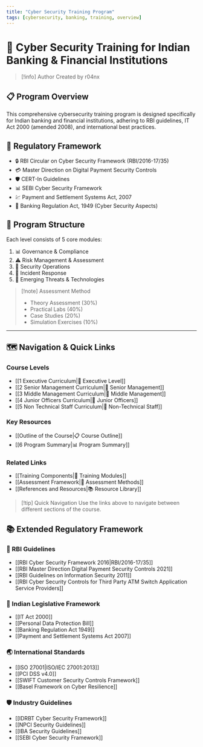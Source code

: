 ```yaml
---
title: "Cyber Security Training Program"
tags: [cybersecurity, banking, training, overview]
---
```


# 🏦 Cyber Security Training for Indian Banking & Financial Institutions

> [!info] Author
> Created by r04nx

## 📋 Program Overview
This comprehensive cybersecurity training program is designed specifically for Indian banking and financial institutions, adhering to RBI guidelines, IT Act 2000 (amended 2008), and international best practices.

## 📜 Regulatory Framework
- 🔒 RBI Circular on Cyber Security Framework (RBI/2016-17/35)
- 💳 Master Direction on Digital Payment Security Controls
- 🛡️ CERT-In Guidelines
- 📊 SEBI Cyber Security Framework
- 💹 Payment and Settlement Systems Act, 2007
- 📘 Banking Regulation Act, 1949 (Cyber Security Aspects)

## 🎯 Program Structure
Each level consists of 5 core modules:

1. 📊 Governance & Compliance
2. ⚠️ Risk Management & Assessment
3. 🔐 Security Operations
4. 🚨 Incident Response
5. 🔮 Emerging Threats & Technologies

> [!note] Assessment Method
> - Theory Assessment (30%)
> - Practical Labs (40%)
> - Case Studies (20%)
> - Simulation Exercises (10%)

---

## 🗺️ Navigation & Quick Links

### Course Levels
- [[1 Executive Curriculum|👔 Executive Level]]
- [[2 Senior Management Curriculum|👥 Senior Management]]
- [[3 Middle Management Curriculum|🔧 Middle Management]]
- [[4 Junior Officers Curriculum|💼 Junior Officers]]
- [[5 Non Technical Staff Curriculum|👤 Non-Technical Staff]]

### Key Resources
- [[Outline of the Course|📋 Course Outline]]
- [[6 Program Summary|📊 Program Summary]]

### Related Links
- [[Training Components|🎯 Training Modules]]
- [[Assessment Framework|📝 Assessment Methods]]
- [[References and Resources|📚 Resource Library]]

> [!tip] Quick Navigation
> Use the links above to navigate between different sections of the course.

## 📚 Extended Regulatory Framework

### 🏦 RBI Guidelines
- [[RBI Cyber Security Framework 2016|RBI/2016-17/35]]
- [[RBI Master Direction Digital Payment Security Controls 2021]]
- [[RBI Guidelines on Information Security 2011]]
- [[RBI Cyber Security Controls for Third Party ATM Switch Application Service Providers]]

### 🔐 Indian Legislative Framework
- [[IT Act 2000]]
- [[Personal Data Protection Bill]]
- [[Banking Regulation Act 1949]]
- [[Payment and Settlement Systems Act 2007]]

### 🌏 International Standards
- [[ISO 27001|ISO/IEC 27001:2013]]
- [[PCI DSS v4.0]]
- [[SWIFT Customer Security Controls Framework]]
- [[Basel Framework on Cyber Resilience]]

### 🛡️ Industry Guidelines
- [[IDRBT Cyber Security Framework]]
- [[NPCI Security Guidelines]]
- [[IBA Security Guidelines]]
- [[SEBI Cyber Security Framework]] 
